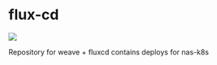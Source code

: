 # flux-cd

![](https://img.shields.io/github/commit-activity/m/Neilrw86/flux-cd)

Repository for weave + fluxcd 
contains deploys for nas-k8s

